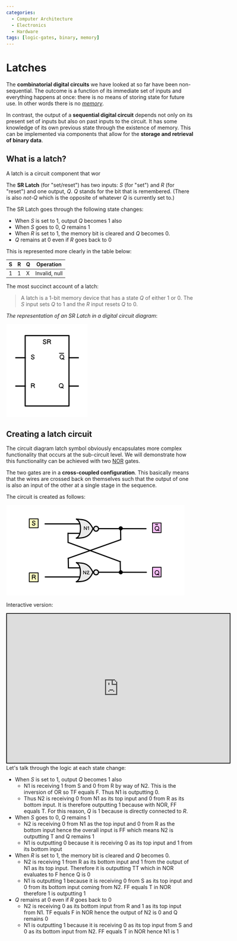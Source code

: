 ```yaml
---
categories:
  - Computer Architecture
  - Electronics
  - Hardware
tags: [logic-gates, binary, memory]
---
```


# Latches

The **combinatorial digital circuits** we have looked at so far have been
non-sequential. The outcome is a function of its immediate set of inputs and
everything happens at once: there is no means of storing state for future use.
In other words there is no _[memory](/Computer_Architecture/Memory/Memory.md)_.

In contrast, the output of a **sequential digital circuit** depends not only on
its present set of inputs but also on past inputs to the circuit. It has some
knowledge of its own previous state through the existence of memory. This can be
implemented via components that allow for the **storage and retrieval of binary
data**.

## What is a latch?

A latch is a circuit component that wor

The **SR Latch** (for "set/reset") has two inputs: _S_ (for "set") and _R_ (for
"reset") and one output, _Q_. _Q_ stands for the bit that is remembered. (There
is also _not-Q_ which is the opposite of whatever _Q_ is currently set to.)

The SR Latch goes through the following state changes:

- When _S_ is set to 1, output _Q_ becomes 1 also
- When _S_ goes to 0, _Q_ remains 1
- When _R_ is set to 1, the memory bit is cleared and _Q_ becomes 0.
- _Q_ remains at 0 even if _R_ goes back to 0

This is represented more clearly in the table below:

| S   | R   | Q   | Operation     |
| --- | --- | --- | ------------- |
| 1   | 1   | X   | Invalid, null |

The most succinct account of a latch:

> A latch is a 1-bit memory device that has a state _Q_ of either 1 or 0. The
> _S_ input sets _Q_ to 1 and the _R_ input resets _Q_ to 0.

_The representation of an SR Latch in a digital circuit diagram_:

![](/_img/sr_latch_diagram.png)

## Creating a latch circuit

The circuit diagram latch symbol obviously encapsulates more complex
functionality that occurs at the sub-circuit level. We will demonstrate how this
functionality can be achieved with two
[NOR](/Electronics_and_Hardware/Digital_circuits/Logic_gates.md#nor-gate) gates.

The two gates are in a **cross-coupled configuration**. This basically means
that the wires are crossed back on themselves such that the output of one is
also an input of the other at a single stage in the sequence.

The circuit is created as follows:

![](/_img/sr_latch_logic_circuit.png)

Interactive version:

<iframe src="https://circuitverse.org/simulator/embed/nor-latch-0869192c-7d7b-4161-b13f-3f72c1bce8e9" style="border-width:; border-style: solid; border-color:;" name="myiframe" id="projectPreview" scrolling="no" frameborder="1" marginheight="0px" marginwidth="0px" height="400" width="600" allowFullScreen></iframe>

<br />
Let's talk through the logic at each state change:

- When _S_ is set to 1, output _Q_ becomes 1 also
  - N1 is receiving 1 from S and 0 from R by way of N2. This is the inversion of
    OR so TF equals F. Thus N1 is outputting 0.
  - Thus N2 is receiving 0 from N1 as its top input and 0 from R as its bottom
    input. It is therefore outputting 1 because with NOR, FF equals T. For this
    reason, _Q_ is 1 because is directly connected to _R_.
- When _S_ goes to 0, _Q_ remains 1
  - N2 is receiving 0 from N1 as the top input and 0 from R as the bottom input
    hence the overall input is FF which means N2 is outputting T and Q remains 1
  - N1 is outputting 0 because it is receiving 0 as its top input and 1 from its
    bottom input
- When _R_ is set to 1, the memory bit is cleared and _Q_ becomes 0.
  - N2 is receiving 1 from R as its bottom input and 1 from the output of N1 as
    its top input. Therefore it is outputting TT which in NOR evaluates to F
    hence Q is 0
  - N1 is outputting 1 because it is receiving 0 from S as its top input and 0
    from its bottom input coming from N2. FF equals T in NOR therefore 1 is
    outputting 1
- _Q_ remains at 0 even if _R_ goes back to 0
  - N2 is receiving 0 as its bottom input from R and 1 as its top input from N1.
    TF equals F in NOR hence the output of N2 is 0 and Q remains 0
  - N1 is outputting 1 because it is receiving 0 as its top input from S and 0
    as its bottom input from N2. FF equals T in NOR hence N1 is 1
